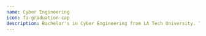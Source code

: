 ```yaml
---
name: Cyber Engineering
icon: fa-graduation-cap
description: Bachelor's in Cyber Engineering from LA Tech University. The degree is essentially the marriage of electrical engineering and computer science with a focus on security and ethics. 
---
```

